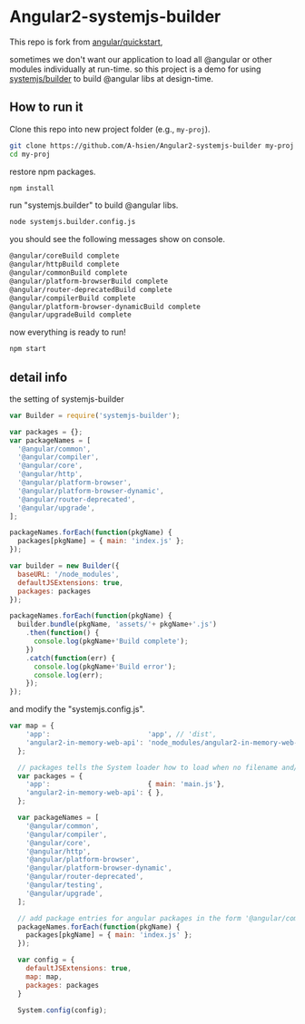 # Angular2-systemjs-builder

This repo is fork from [angular/quickstart](https://github.com/angular/quickstart),

sometimes we don't want our application to load all @angular or other modules individually at run-time.
so this project is a demo for using [systemjs/builder](https://github.com/systemjs/builder) to build @angular libs at design-time.


## How to run it

Clone this repo into new project folder (e.g., `my-proj`).
```bash
git clone https://github.com/A-hsien/Angular2-systemjs-builder my-proj
cd my-proj
```

restore npm packages.

```bash
npm install
```

run "systemjs.builder" to build @angular libs.

```bash
node systemjs.builder.config.js
```

you should see the following messages show on console.

```bash
@angular/coreBuild complete
@angular/httpBuild complete
@angular/commonBuild complete
@angular/platform-browserBuild complete
@angular/router-deprecatedBuild complete
@angular/compilerBuild complete
@angular/platform-browser-dynamicBuild complete
@angular/upgradeBuild complete
```

now everything is ready to run!

```bash
npm start
```

## detail info

the setting of systemjs-builder

```javascript
var Builder = require('systemjs-builder');

var packages = {};
var packageNames = [
  '@angular/common',
  '@angular/compiler',
  '@angular/core',
  '@angular/http',
  '@angular/platform-browser',
  '@angular/platform-browser-dynamic',
  '@angular/router-deprecated',
  '@angular/upgrade',
];

packageNames.forEach(function(pkgName) {
  packages[pkgName] = { main: 'index.js' };
});

var builder = new Builder({
  baseURL: '/node_modules',
  defaultJSExtensions: true,
  packages: packages
});

packageNames.forEach(function(pkgName) {
  builder.bundle(pkgName, 'assets/'+ pkgName+'.js')
    .then(function() {
      console.log(pkgName+'Build complete');
    })
    .catch(function(err) {
      console.log(pkgName+'Build error');
      console.log(err);
    });
});
```
and modify the "systemjs.config.js".

```javascript
var map = {
    'app':                        'app', // 'dist',
    'angular2-in-memory-web-api': 'node_modules/angular2-in-memory-web-api'
  };

  // packages tells the System loader how to load when no filename and/or no extension
  var packages = {
    'app':                        { main: 'main.js'},
    'angular2-in-memory-web-api': { },
  };

  var packageNames = [
    '@angular/common',
    '@angular/compiler',
    '@angular/core',
    '@angular/http',
    '@angular/platform-browser',
    '@angular/platform-browser-dynamic',
    '@angular/router-deprecated',
    '@angular/testing',
    '@angular/upgrade',
  ];

  // add package entries for angular packages in the form '@angular/common': { main: 'index.js', defaultExtension: 'js' }
  packageNames.forEach(function(pkgName) {
    packages[pkgName] = { main: 'index.js' };
  });

  var config = {
    defaultJSExtensions: true,
    map: map,
    packages: packages
  }

  System.config(config);
```
